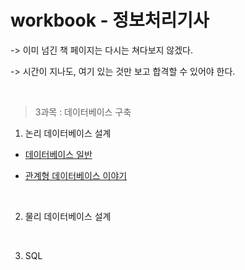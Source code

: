 # workbook - 정보처리기사

-> 이미 넘긴 책 페이지는 다시는 쳐다보지 않겠다.

-> 시간이 지나도, 여기 있는 것만 보고 합격할 수 있어야 한다.

<br/>

> 3과목 : 데이터베이스 구축

1. 논리 데이터베이스 설계

- [데이터베이스 일반](https://github.com/sonchanwoo/workbook/blob/main/EngineerInformationProcessing/resource/3_1_1.md)

- [관계형 데이터베이스 이야기]((https://github.com/sonchanwoo/workbook/blob/main/EngineerInformationProcessing/resource/3_1_2.md))

<br/>

2. 물리 데이터베이스 설계

<br/>

3. SQL











